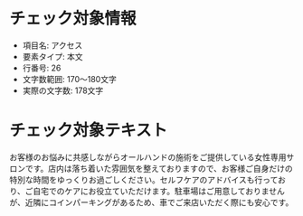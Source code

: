 # チェック対象情報

- 項目名: アクセス
- 要素タイプ: 本文
- 行番号: 26
- 文字数範囲: 170～180文字
- 実際の文字数: 178文字

# チェック対象テキスト

お客様のお悩みに共感しながらオールハンドの施術をご提供している女性専用サロンです。店内は落ち着いた雰囲気を整えておりますので、お客様ご自身だけの特別な時間をゆっくりお過ごしください。セルフケアのアドバイスも行っており、ご自宅でのケアにお役立ていただけます。駐車場はご用意しておりませんが、近隣にコインパーキングがあるため、車でご来店いただく際にも安心です。